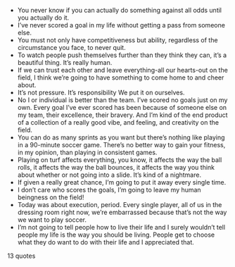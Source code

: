  - You never know if you can actually do something against all odds until you actually do it.
 - I’ve never scored a goal in my life without getting a pass from someone else.
 - You must not only have competitiveness but ability, regardless of the circumstance you face, to never quit.
 - To watch people push themselves further than they think they can, it’s a beautiful thing. It’s really human.
 - If we can trust each other and leave everything-all our hearts-out on the field, I think we’re going to have something to come home to and cheer about.
 - It’s not pressure. It’s responsibility We put it on ourselves.
 - No I or individual is better than the team. I’ve scored no goals just on my own. Every goal I’ve ever scored has been because of someone else on my team, their excellence, their bravery. And I’m kind of the end product of a collection of a really good vibe, and feeling, and creativity on the field.
 - You can do as many sprints as you want but there’s nothing like playing in a 90-minute soccer game. There’s no better way to gain your fitness, in my opinion, than playing in consistent games.
 - Playing on turf affects everything, you know, it affects the way the ball rolls, it affects the way the ball bounces, it affects the way you think about whether or not going into a slide. It’s kind of a nightmare.
 - If given a really great chance, I’m going to put it away every single time.
 - I don’t care who scores the goals, I’m going to leave my human beingness on the field!
 - Today was about execution, period. Every single player, all of us in the dressing room right now, we’re embarrassed because that’s not the way we want to play soccer.
 - I’m not going to tell people how to live their life and I surely wouldn’t tell people my life is the way you should be living. People get to choose what they do want to do with their life and I appreciated that.

13 quotes